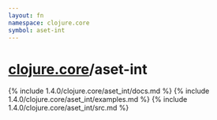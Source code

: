 ```yaml
---
layout: fn
namespace: clojure.core
symbol: aset-int
---
```


# [clojure.core](../)/aset-int

{% include 1.4.0/clojure.core/aset_int/docs.md %}
{% include 1.4.0/clojure.core/aset_int/examples.md %}
{% include 1.4.0/clojure.core/aset_int/src.md %}

